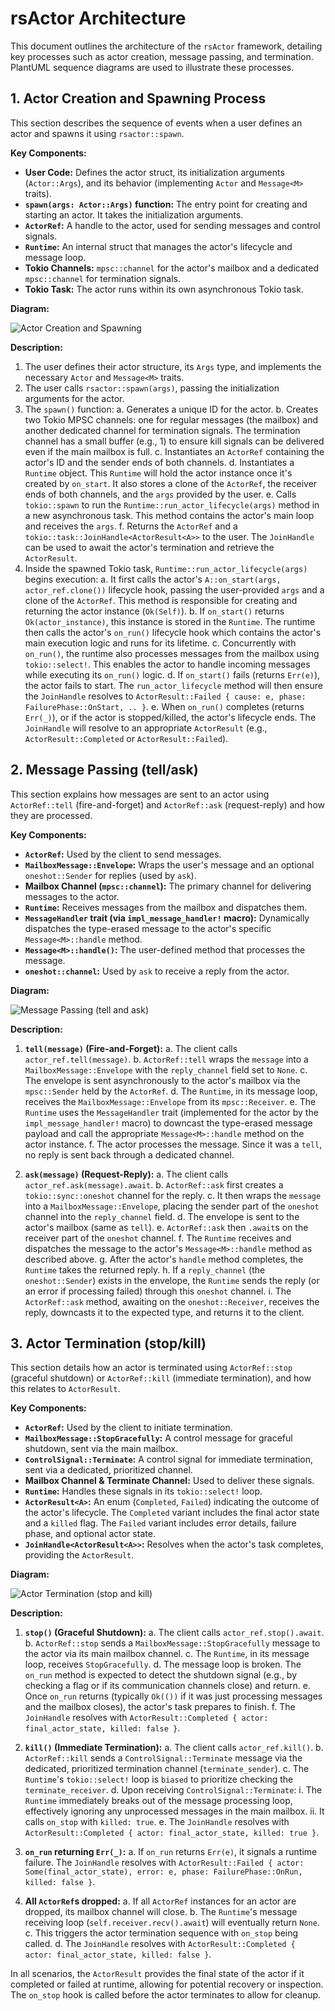 # rsActor Architecture

This document outlines the architecture of the `rsActor` framework, detailing key processes such as actor creation, message passing, and termination. PlantUML sequence diagrams are used to illustrate these processes.

## 1. Actor Creation and Spawning Process

This section describes the sequence of events when a user defines an actor and spawns it using `rsactor::spawn`.

**Key Components:**
*   **User Code:** Defines the actor struct, its initialization arguments (`Actor::Args`), and its behavior (implementing `Actor` and `Message<M>` traits).
*   **`spawn(args: Actor::Args)` function:** The entry point for creating and starting an actor. It takes the initialization arguments.
*   **`ActorRef`:** A handle to the actor, used for sending messages and control signals.
*   **`Runtime`:** An internal struct that manages the actor's lifecycle and message loop.
*   **Tokio Channels:** `mpsc::channel` for the actor's mailbox and a dedicated `mpsc::channel` for termination signals.
*   **Tokio Task:** The actor runs within its own asynchronous Tokio task.

**Diagram:**

![Actor Creation and Spawning](./Actor%20Creation%20and%20Spawning.png)

**Description:**
1.  The user defines their actor structure, its `Args` type, and implements the necessary `Actor` and `Message<M>` traits.
2.  The user calls `rsactor::spawn(args)`, passing the initialization arguments for the actor.
3.  The `spawn()` function:
    a.  Generates a unique ID for the actor.
    b.  Creates two Tokio MPSC channels: one for regular messages (the mailbox) and another dedicated channel for termination signals. The termination channel has a small buffer (e.g., 1) to ensure kill signals can be delivered even if the main mailbox is full.
    c.  Instantiates an `ActorRef` containing the actor's ID and the sender ends of both channels.
    d.  Instantiates a `Runtime` object. This `Runtime` will hold the actor instance once it's created by `on_start`. It also stores a clone of the `ActorRef`, the receiver ends of both channels, and the `args` provided by the user.
    e.  Calls `tokio::spawn` to run the `Runtime::run_actor_lifecycle(args)` method in a new asynchronous task. This method contains the actor's main loop and receives the `args`.
    f.  Returns the `ActorRef` and a `tokio::task::JoinHandle<ActorResult<A>>` to the user. The `JoinHandle` can be used to await the actor's termination and retrieve the `ActorResult`.
4.  Inside the spawned Tokio task, `Runtime::run_actor_lifecycle(args)` begins execution:
    a.  It first calls the actor's `A::on_start(args, actor_ref.clone())` lifecycle hook, passing the user-provided `args` and a clone of the `ActorRef`. This method is responsible for creating and returning the actor instance (`Ok(Self)`).
    b.  If `on_start()` returns `Ok(actor_instance)`, this instance is stored in the `Runtime`. The runtime then calls the actor's `on_run()` lifecycle hook which contains the actor's main execution logic and runs for its lifetime.
    c.  Concurrently with `on_run()`, the runtime also processes messages from the mailbox using `tokio::select!`. This enables the actor to handle incoming messages while executing its `on_run()` logic.
    d.  If `on_start()` fails (returns `Err(e)`), the actor fails to start. The `run_actor_lifecycle` method will then ensure the `JoinHandle` resolves to `ActorResult::Failed { cause: e, phase: FailurePhase::OnStart, .. }`.
    e.  When `on_run()` completes (returns `Err(_)`), or if the actor is stopped/killed, the actor's lifecycle ends. The `JoinHandle` will resolve to an appropriate `ActorResult` (e.g., `ActorResult::Completed` or `ActorResult::Failed`).

## 2. Message Passing (tell/ask)

This section explains how messages are sent to an actor using `ActorRef::tell` (fire-and-forget) and `ActorRef::ask` (request-reply) and how they are processed.

**Key Components:**
*   **`ActorRef`:** Used by the client to send messages.
*   **`MailboxMessage::Envelope`:** Wraps the user's message and an optional `oneshot::Sender` for replies (used by `ask`).
*   **Mailbox Channel (`mpsc::channel`):** The primary channel for delivering messages to the actor.
*   **`Runtime`:** Receives messages from the mailbox and dispatches them.
*   **`MessageHandler` trait (via `impl_message_handler!` macro):** Dynamically dispatches the type-erased message to the actor's specific `Message<M>::handle` method.
*   **`Message<M>::handle()`:** The user-defined method that processes the message.
*   **`oneshot::channel`:** Used by `ask` to receive a reply from the actor.

**Diagram:**

![Message Passing (tell and ask)](./Message%20Passing.png)

**Description:**
1.  **`tell(message)` (Fire-and-Forget):**
    a.  The client calls `actor_ref.tell(message)`.
    b.  `ActorRef::tell` wraps the `message` into a `MailboxMessage::Envelope` with the `reply_channel` field set to `None`.
    c.  The envelope is sent asynchronously to the actor's mailbox via the `mpsc::Sender` held by the `ActorRef`.
    d.  The `Runtime`, in its message loop, receives the `MailboxMessage::Envelope` from its `mpsc::Receiver`.
    e.  The `Runtime` uses the `MessageHandler` trait (implemented for the actor by the `impl_message_handler!` macro) to downcast the type-erased message payload and call the appropriate `Message<M>::handle` method on the actor instance.
    f.  The actor processes the message. Since it was a `tell`, no reply is sent back through a dedicated channel.

2.  **`ask(message)` (Request-Reply):**
    a.  The client calls `actor_ref.ask(message).await`.
    b.  `ActorRef::ask` first creates a `tokio::sync::oneshot` channel for the reply.
    c.  It then wraps the `message` into a `MailboxMessage::Envelope`, placing the sender part of the `oneshot` channel into the `reply_channel` field.
    d.  The envelope is sent to the actor's mailbox (same as `tell`).
    e.  `ActorRef::ask` then `.await`s on the receiver part of the `oneshot` channel.
    f.  The `Runtime` receives and dispatches the message to the actor's `Message<M>::handle` method as described above.
    g.  After the actor's `handle` method completes, the `Runtime` takes the returned reply.
    h.  If a `reply_channel` (the `oneshot::Sender`) exists in the envelope, the `Runtime` sends the reply (or an error if processing failed) through this `oneshot` channel.
    i.  The `ActorRef::ask` method, awaiting on the `oneshot::Receiver`, receives the reply, downcasts it to the expected type, and returns it to the client.

## 3. Actor Termination (stop/kill)

This section details how an actor is terminated using `ActorRef::stop` (graceful shutdown) or `ActorRef::kill` (immediate termination), and how this relates to `ActorResult`.

**Key Components:**
*   **`ActorRef`:** Used by the client to initiate termination.
*   **`MailboxMessage::StopGracefully`:** A control message for graceful shutdown, sent via the main mailbox.
*   **`ControlSignal::Terminate`:** A control signal for immediate termination, sent via a dedicated, prioritized channel.
*   **Mailbox Channel & Terminate Channel:** Used to deliver these signals.
*   **`Runtime`:** Handles these signals in its `tokio::select!` loop.
*   **`ActorResult<A>`:** An enum (`Completed`, `Failed`) indicating the outcome of the actor's lifecycle. The `Completed` variant includes the final actor state and a `killed` flag. The `Failed` variant includes error details, failure phase, and optional actor state.
*   **`JoinHandle<ActorResult<A>>`:** Resolves when the actor's task completes, providing the `ActorResult`.

**Diagram:**

![Actor Termination (stop and kill)](./Actor%20Termination.png)

**Description:**
1.  **`stop()` (Graceful Shutdown):**
    a.  The client calls `actor_ref.stop().await`.
    b.  `ActorRef::stop` sends a `MailboxMessage::StopGracefully` message to the actor via its main mailbox channel.
    c.  The `Runtime`, in its message loop, receives `StopGracefully`.
    d.  The message loop is broken. The `on_run` method is expected to detect the shutdown signal (e.g., by checking a flag or if its communication channels close) and return.
    e.  Once `on_run` returns (typically `Ok(())` if it was just processing messages and the mailbox closes), the actor's task prepares to finish.
    f.  The `JoinHandle` resolves with `ActorResult::Completed { actor: final_actor_state, killed: false }`.

2.  **`kill()` (Immediate Termination):**
    a.  The client calls `actor_ref.kill()`.
    b.  `ActorRef::kill` sends a `ControlSignal::Terminate` message via the dedicated, prioritized termination channel (`terminate_sender`).
    c.  The `Runtime`'s `tokio::select!` loop is `biased` to prioritize checking the `terminate_receiver`.
    d.  Upon receiving `ControlSignal::Terminate`:
        i.  The `Runtime` immediately breaks out of the message processing loop, effectively ignoring any unprocessed messages in the main mailbox.
        ii. It calls `on_stop` with `killed: true`.
    e.  The `JoinHandle` resolves with `ActorResult::Completed { actor: final_actor_state, killed: true }`.

3.  **`on_run` returning `Err(_)`:**
    a.  If `on_run` returns `Err(e)`, it signals a runtime failure. The `JoinHandle` resolves with `ActorResult::Failed { actor: Some(final_actor_state), error: e, phase: FailurePhase::OnRun, killed: false }`.

4.  **All `ActorRef`s dropped:**
    a.  If all `ActorRef` instances for an actor are dropped, its mailbox channel will close.
    b.  The `Runtime`'s message receiving loop (`self.receiver.recv().await`) will eventually return `None`.
    c.  This triggers the actor termination sequence with `on_stop` being called.
    d.  The `JoinHandle` resolves with `ActorResult::Completed { actor: final_actor_state, killed: false }`.

In all scenarios, the `ActorResult` provides the final state of the actor if it completed or failed at runtime, allowing for potential recovery or inspection. The `on_stop` hook is called before the actor terminates to allow for cleanup.
